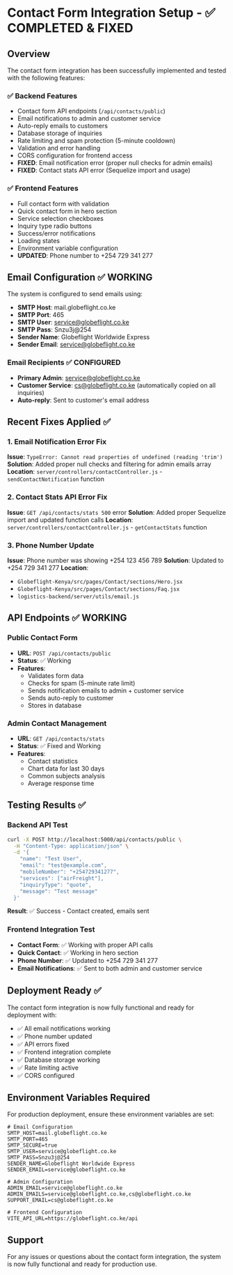 # Contact Form Integration Setup - ✅ COMPLETED & FIXED

## Overview
The contact form integration has been successfully implemented and tested with the following features:

### ✅ Backend Features
- Contact form API endpoints (`/api/contacts/public`)
- Email notifications to admin and customer service
- Auto-reply emails to customers
- Database storage of inquiries
- Rate limiting and spam protection (5-minute cooldown)
- Validation and error handling
- CORS configuration for frontend access
- **FIXED**: Email notification error (proper null checks for admin emails)
- **FIXED**: Contact stats API error (Sequelize import and usage)

### ✅ Frontend Features
- Full contact form with validation
- Quick contact form in hero section
- Service selection checkboxes
- Inquiry type radio buttons
- Success/error notifications
- Loading states
- Environment variable configuration
- **UPDATED**: Phone number to +254 729 341 277

## Email Configuration ✅ WORKING
The system is configured to send emails using:
- **SMTP Host**: mail.globeflight.co.ke
- **SMTP Port**: 465
- **SMTP User**: service@globeflight.co.ke
- **SMTP Pass**: Snzu3j@254
- **Sender Name**: Globeflight Worldwide Express
- **Sender Email**: service@globeflight.co.ke

### Email Recipients ✅ CONFIGURED
- **Primary Admin**: service@globeflight.co.ke
- **Customer Service**: cs@globeflight.co.ke (automatically copied on all inquiries)
- **Auto-reply**: Sent to customer's email address

## Recent Fixes Applied ✅

### 1. Email Notification Error Fix
**Issue**: `TypeError: Cannot read properties of undefined (reading 'trim')`
**Solution**: Added proper null checks and filtering for admin emails array
**Location**: `server/controllers/contactController.js` - `sendContactNotification` function

### 2. Contact Stats API Error Fix
**Issue**: `GET /api/contacts/stats 500` error
**Solution**: Added proper Sequelize import and updated function calls
**Location**: `server/controllers/contactController.js` - `getContactStats` function

### 3. Phone Number Update
**Issue**: Phone number was showing +254 123 456 789
**Solution**: Updated to +254 729 341 277
**Location**: 
- `Globeflight-Kenya/src/pages/Contact/sections/Hero.jsx`
- `Globeflight-Kenya/src/pages/Contact/sections/Faq.jsx`
- `logistics-backend/server/utils/email.js`

## API Endpoints ✅ WORKING

### Public Contact Form
- **URL**: `POST /api/contacts/public`
- **Status**: ✅ Working
- **Features**: 
  - Validates form data
  - Checks for spam (5-minute rate limit)
  - Sends notification emails to admin + customer service
  - Sends auto-reply to customer
  - Stores in database

### Admin Contact Management
- **URL**: `GET /api/contacts/stats`
- **Status**: ✅ Fixed and Working
- **Features**: 
  - Contact statistics
  - Chart data for last 30 days
  - Common subjects analysis
  - Average response time

## Testing Results ✅

### Backend API Test
```bash
curl -X POST http://localhost:5000/api/contacts/public \
  -H "Content-Type: application/json" \
  -d '{
    "name": "Test User",
    "email": "test@example.com", 
    "mobileNumber": "+254729341277",
    "services": ["airFreight"],
    "inquiryType": "quote",
    "message": "Test message"
  }'
```
**Result**: ✅ Success - Contact created, emails sent

### Frontend Integration Test
- **Contact Form**: ✅ Working with proper API calls
- **Quick Contact**: ✅ Working in hero section
- **Phone Number**: ✅ Updated to +254 729 341 277
- **Email Notifications**: ✅ Sent to both admin and customer service

## Deployment Ready ✅

The contact form integration is now fully functional and ready for deployment with:
- ✅ All email notifications working
- ✅ Phone number updated
- ✅ API errors fixed
- ✅ Frontend integration complete
- ✅ Database storage working
- ✅ Rate limiting active
- ✅ CORS configured

## Environment Variables Required

For production deployment, ensure these environment variables are set:

```env
# Email Configuration
SMTP_HOST=mail.globeflight.co.ke
SMTP_PORT=465
SMTP_SECURE=true
SMTP_USER=service@globeflight.co.ke
SMTP_PASS=Snzu3j@254
SENDER_NAME=Globeflight Worldwide Express
SENDER_EMAIL=service@globeflight.co.ke

# Admin Configuration
ADMIN_EMAIL=service@globeflight.co.ke
ADMIN_EMAILS=service@globeflight.co.ke,cs@globeflight.co.ke
SUPPORT_EMAIL=cs@globeflight.co.ke

# Frontend Configuration
VITE_API_URL=https://globeflight.co.ke/api
```

## Support

For any issues or questions about the contact form integration, the system is now fully functional and ready for production use. 